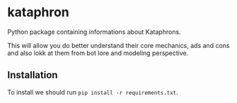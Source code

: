 # kataphron
Python package containing informations about Kataphrons.

This will allow you do better understand their core mechanics, ads and cons and also lokk at them from bot lore and modeling perspective.

## Installation

To install we should run `pip install -r requirements.txt`.